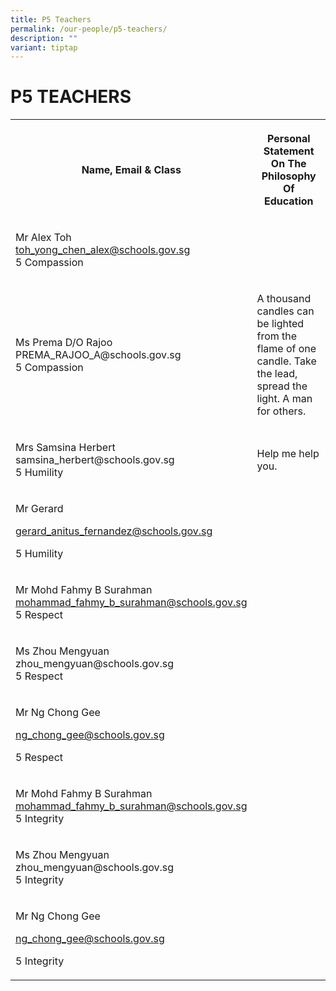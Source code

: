 ```yaml
---
title: P5 Teachers
permalink: /our-people/p5-teachers/
description: ""
variant: tiptap
---
```

<h1><strong>P5 TEACHERS</strong></h1>
<table style="minWidth: 50px">
<colgroup>
<col>
<col>
</colgroup>
<tbody>
<tr>
<th rowspan="1" colspan="1">
<p>Name, Email &amp; Class</p>
</th>
<th rowspan="1" colspan="1">
<p>Personal Statement On The Philosophy Of Education</p>
</th>
</tr>
<tr>
<td rowspan="1" colspan="1">
<p>Mr Alex Toh
<br><a href="mailto:toh_yong_chen_alex@schools.gov.sg" rel="noopener noreferrer nofollow" target="_blank">toh_yong_chen_alex@schools.gov.sg</a>
<br>5 Compassion</p>
</td>
<td rowspan="1" colspan="1">
<p></p>
</td>
</tr>
<tr>
<td rowspan="1" colspan="1">
<p>Ms Prema D/O Rajoo
<br><a rel="noopener noreferrer nofollow" target="_blank">PREMA_RAJOO_A@schools.gov.sg</a>
<br>5 Compassion</p>
</td>
<td rowspan="1" colspan="1">
<p>A thousand candles can be lighted from the flame of one candle. Take the
lead, spread the light. A man for others.</p>
</td>
</tr>
<tr>
<td rowspan="1" colspan="1">
<p>Mrs Samsina Herbert
<br><a rel="noopener noreferrer nofollow" target="_blank">samsina_herbert@schools.gov.sg</a>
<br>5 Humility</p>
</td>
<td rowspan="1" colspan="1">
<p>Help me help you.</p>
</td>
</tr>
<tr>
<td rowspan="1" colspan="1">
<p>Mr Gerard</p>
<p><a href="mailto:gerard_anitus_fernandez@schools.gov.sg" rel="noopener noreferrer nofollow" target="_blank">gerard_anitus_fernandez@schools.gov.sg</a>
</p>
<p>5 Humility</p>
</td>
<td rowspan="1" colspan="1">
<p></p>
</td>
</tr>
<tr>
<td rowspan="1" colspan="1">
<p>Mr Mohd Fahmy B Surahman
<br><a href="mailto:mohammad_fahmy_b_surahman@schools.gov.sg" rel="noopener noreferrer nofollow" target="_blank">mohammad_fahmy_b_surahman@schools.gov.sg</a>
<br>5 Respect</p>
</td>
<td rowspan="1" colspan="1">
<p></p>
</td>
</tr>
<tr>
<td rowspan="1" colspan="1">
<p>Ms Zhou Mengyuan
<br><a rel="noopener noreferrer nofollow" target="_blank">zhou_mengyuan@schools.gov.sg</a>
<br>5 Respect</p>
</td>
<td rowspan="1" colspan="1">
<p></p>
</td>
</tr>
<tr>
<td rowspan="1" colspan="1">
<p>Mr Ng Chong Gee</p>
<p><a href="mailto:ng_chong_gee@schools.gov.sg" rel="noopener noreferrer nofollow" target="_blank">ng_chong_gee@schools.gov.sg</a>
</p>
<p>5 Respect</p>
</td>
<td rowspan="1" colspan="1">
<p></p>
</td>
</tr>
<tr>
<td rowspan="1" colspan="1">
<p>Mr Mohd Fahmy B Surahman
<br><a href="mailto:mohammad_fahmy_b_surahman@schools.gov.sg" rel="noopener noreferrer nofollow" target="_blank">mohammad_fahmy_b_surahman@schools.gov.sg</a>
<br>5 Integrity</p>
</td>
<td rowspan="1" colspan="1">
<p></p>
</td>
</tr>
<tr>
<td rowspan="1" colspan="1">
<p>Ms Zhou Mengyuan
<br><a rel="noopener noreferrer nofollow" target="_blank">zhou_mengyuan@schools.gov.sg</a>
<br>5 Integrity</p>
</td>
<td rowspan="1" colspan="1">
<p></p>
</td>
</tr>
<tr>
<td rowspan="1" colspan="1">
<p>Mr Ng Chong Gee</p>
<p><a href="mailto:ng_chong_gee@schools.gov.sg" rel="noopener noreferrer nofollow" target="_blank">ng_chong_gee@schools.gov.sg</a>
</p>
<p>5 Integrity</p>
</td>
<td rowspan="1" colspan="1">
<p></p>
</td>
</tr>
</tbody>
</table>
<p></p>